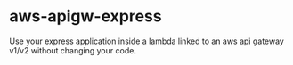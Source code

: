 # aws-apigw-express

Use your express application inside a lambda linked to an aws api gateway v1/v2 without changing your code.

